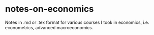 # notes-on-economics
Notes in .md or .tex format for various courses I took in economics, i.e. econometrics, advanced macroeconomics.
